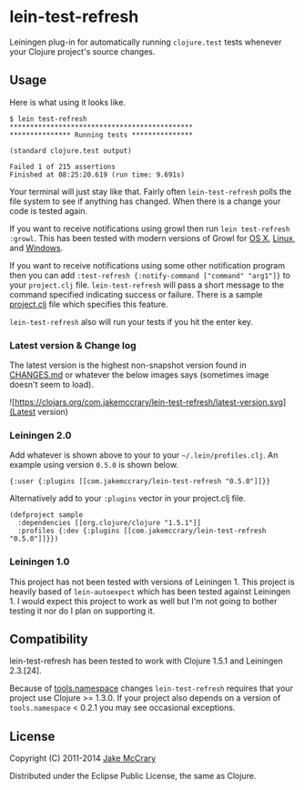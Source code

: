 # lein-test-refresh

Leiningen plug-in for automatically running `clojure.test` tests whenever your Clojure project's source changes.

## Usage

Here is what using it looks like.

    $ lein test-refresh
    *********************************************
    *************** Running tests ***************

    (standard clojure.test output)
    
    Failed 1 of 215 assertions
    Finished at 08:25:20.619 (run time: 9.691s)
    
Your terminal will just stay like that. Fairly often `lein-test-refresh`
polls the file system to see if anything has changed. When there is a
change your code is tested again.

If you want to receive notifications using growl then run `lein
test-refresh :growl`. This has been tested with modern versions of Growl
for [OS X](http://growl.info/),
[Linux](http://mattn.github.com/growl-for-linux/), and
[Windows](http://growlforwindows.com/).

If you want to receive notifications using some other notification
program then you can add `:test-refresh {:notify-command
["command" "arg1"]}` to your `project.clj` file. `lein-test-refresh`
will pass a short message to the command specified indicating success
or failure. There is a sample [project.clj](sample.project.clj) file
which specifies this feature.

`lein-test-refresh` also will run your tests if you hit the enter key.

### Latest version & Change log

The latest version is the highest non-snapshot version found in
[CHANGES.md](CHANGES.md) or whatever the below images says (sometimes
image doesn't seem to load).

![https://clojars.org/com.jakemccrary/lein-test-refresh/latest-version.svg](Latest
 version)


### Leiningen 2.0

Add whatever is shown above to your to your `~/.lein/profiles.clj`. An example using version `0.5.0` is shown below.

    {:user {:plugins [[com.jakemccrary/lein-test-refresh "0.5.0"]]}}
    
Alternatively add to your `:plugins` vector in your project.clj file.
   
    (defproject sample
      :dependencies [[org.clojure/clojure "1.5.1"]]
      :profiles {:dev {:plugins [[com.jakemccrary/lein-test-refresh "0.5.0"]]}})

### Leiningen 1.0

This project has not been tested with versions of Leiningen 1. This
project is heavily based of `lein-autoexpect` which has been tested
against Leiningen 1. I would expect this project to work as well but
I'm not going to bother testing it nor do I plan on supporting it.

## Compatibility

lein-test-refresh has been tested to work with Clojure 1.5.1 and
Leiningen 2.3.[24].

Because of
[tools.namespace](https://github.com/clojure/tools.namespace) changes
`lein-test-refresh` requires that your project use Clojure >= 1.3.0. If
your project also depends on a version of `tools.namespace` < 0.2.1
you may see occasional exceptions.

## License

Copyright (C) 2011-2014 [Jake McCrary](http://jakemccrary.com)

Distributed under the Eclipse Public License, the same as Clojure.


